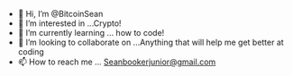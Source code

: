 - 👋 Hi, I’m @BitcoinSean
- 👀 I’m interested in ...Crypto!
- 🌱 I’m currently learning ... how to code!
- 💞️ I’m looking to collaborate on ...Anything that will help me get better at coding
- 📫 How to reach me ... Seanbookerjunior@gmail.com

<!---
BitcoinSean/BitcoinSean is a ✨ special ✨ repository because its `README.md` (this file) appears on your GitHub profile.
You can click the Preview link to take a look at your changes.
--->
